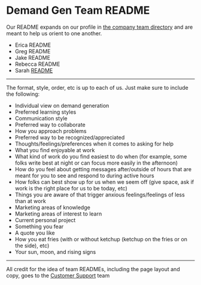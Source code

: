 # Demand Gen Team README

Our README expands on our profile in [the company team directory](https://about.sourcegraph.com/handbook/company/team) and are meant to help us orient to one another.

- [](https://about.sourcegraph.com/handbook/demand-gen/demand-gen-bios#Erica-README '#Erica-README')Erica README
- [](https://about.sourcegraph.com/handbook/demand-gen/demand-gen-bios#Greg-README '#Greg-README')Greg README
- [](https://about.sourcegraph.com/handbook/demand-gen/demand-gen-bios#Jake-README '#Jake-README')Jake README
- [](https://about.sourcegraph.com/handbook/demand-gen/demand-gen-bios#Rebecca-README '#Rebecca-README')Rebecca README
- [](https://about.sourcegraph.com/handbook/demand-gen/demand-gen-bios#Sarah-README '#Sarah-README')Sarah [README](./sarah-readme.md)

---

The format, style, order, etc is up to each of us. Just make sure to include the following:

- Individual view on demand generation
- Preferred learning styles
- Communication style
- Preferred way to collaborate
- How you approach problems
- Preferred way to be recognized/appreciated
- Thoughts/feelings/preferences when it comes to asking for help
- What you find enjoyable at work
- What kind of work do you find easiest to do when (for example, some folks write best at night or can focus more easily in the afternoon)
- How do you feel about getting messages after/outside of hours that are meant for you to see and respond to during active hours
- How folks can best show up for us when we seem off (give space, ask if work is the right place for us to be today, etc)
- Things you are aware of that trigger anxious feelings/feelings of less than at work
- Marketing areas of knowledge
- Marketing areas of interest to learn
- Current personal project
- Something you fear
- A quote you like
- How you eat fries (with or without ketchup (ketchup on the fries or on the side), etc)
- Your sun, moon, and rising signs

---

All credit for the idea of team READMEs, including the page layout and copy, goes to the [Customer Support](https://about.sourcegraph.com/handbook/support/support-bios) team
